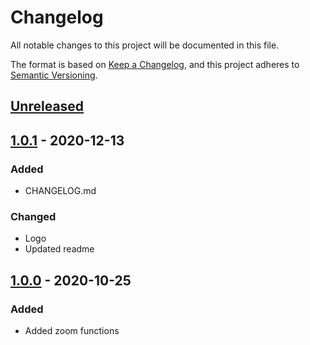 # Changelog
All notable changes to this project will be documented in this file.

The format is based on [Keep a Changelog](https://keepachangelog.com/en/1.0.0/),
and this project adheres to [Semantic Versioning](https://semver.org/spec/v2.0.0.html).

## [Unreleased]

## [1.0.1] - 2020-12-13
### Added
 - CHANGELOG.md

### Changed
 - Logo
 - Updated readme

## [1.0.0] - 2020-10-25
### Added
 - Added zoom functions

[Unreleased]: https://github.com/Silver292/quick-zoom/compare/1.0.0...HEAD
[1.0.1]: https://github.com/Silver292/quick-zoom/compare/1.0.0...1.0.1
[1.0.0]: https://github.com/Silver292/quick-zoom/releases/tag/1.0.0